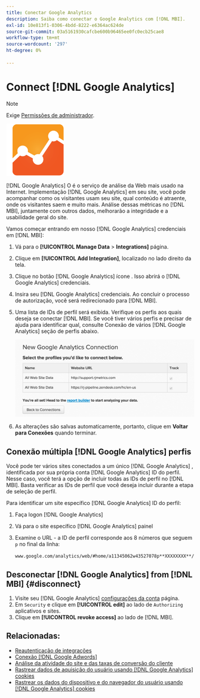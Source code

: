 ```yaml
---
title: Conectar Google Analytics
description: Saiba como conectar o Google Analytics com [!DNL MBI].
exl-id: 10e813f1-0306-4bdd-8222-e6364ac624de
source-git-commit: 03a5161930cafcbe600b96465ee0fc0ecb25cae8
workflow-type: tm+mt
source-wordcount: '297'
ht-degree: 0%

---
```


# Connect [!DNL Google Analytics]

>[!NOTE]
>
>Exige [Permissões de administrador](../../../administrator/user-management/user-management.md).

![](../../../assets/google-analytics-logo.png)

[!DNL Google Analytics] O é o serviço de análise da Web mais usado na Internet. Implementação [!DNL Google Analytics] em seu site, você pode acompanhar como os visitantes usam seu site, qual conteúdo é atraente, onde os visitantes saem e muito mais. Análise dessas métricas no [!DNL MBI], juntamente com outros dados, melhorarão a integridade e a usabilidade geral do site.

Vamos começar entrando em nosso [!DNL Google Analytics] credenciais em [!DNL MBI]:

1. Vá para o **[!UICONTROL Manage Data** > **Integrations]** página.
1. Clique em **[!UICONTROL Add Integration]**, localizado no lado direito da tela.
1. Clique no botão [!DNL Google Analytics] ícone . Isso abrirá o [!DNL Google Analytics] credenciais.
1. Insira seu [!DNL Google Analytics] credenciais. Ao concluir o processo de autorização, você será redirecionado para [!DNL MBI].
1. Uma lista de IDs de perfil será exibida. Verifique os perfis aos quais deseja se conectar [!DNL MBI]. Se você tiver vários perfis e precisar de ajuda para identificar qual, consulte Conexão de vários [!DNL Google Analytics] seção de perfis abaixo.

   ![](../../../assets/list-profile-id.png)<!--{: width="600px"}-->

1. As alterações são salvas automaticamente, portanto, clique em **Voltar para Conexões** quando terminar.

## Conexão múltipla [!DNL Google Analytics] perfis

Você pode ter vários sites conectados a um único [!DNL Google Analytics] , identificada por sua própria conta [!DNL Google Analytics] ID do perfil. Nesse caso, você terá a opção de incluir todas as IDs de perfil no [!DNL MBI]. Basta verificar as IDs de perfil que você deseja incluir durante a etapa de seleção de perfil.

Para identificar um site específico [!DNL Google Analytics] ID do perfil:

1. Faça logon [!DNL Google Analytics]
1. Vá para o site específico [!DNL Google Analytics] painel
1. Examine o URL - a ID de perfil corresponde aos 8 números que seguem `p` no final da linha:

   `www.google.com/analytics/web/#home/a11345062w43527078p**XXXXXXXX**/`

## Desconectar [!DNL Google Analytics] from [!DNL MBI] {#disconnect}

1. Visite seu [!DNL Google Analytics] [configurações da conta](https://www.google.com/accounts/) página.
1. Em `Security` e clique em **[!UICONTROL edit]** ao lado de `Authorizing` aplicativos e sites.
1. Clique em **[!UICONTROL revoke access]** ao lado de [!DNL MBI].

## Relacionadas:

* [Reautenticação de integrações](https://support.magento.com/hc/en-us/articles/360016733151)
* [Conexão [!DNL Google Adwords]](../integrations/google-adwords.md)
* [Análise da atividade do site e das taxas de conversão do cliente](../../analysis/web-act-cust-conversion.md)
* [Rastrear dados de aquisição do usuário usando [!DNL Google Analytics] cookies](../../analysis/google-track-user-acq.md)
* [Rastrear os dados do dispositivo e do navegador do usuário usando [!DNL Google Analytics] cookies](https://support.magento.com/hc/en-us/articles/360016732911)
